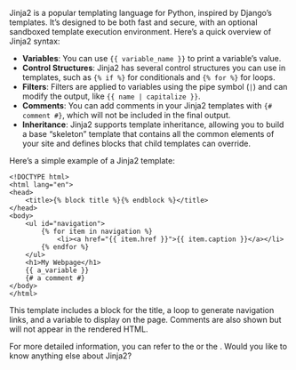Jinja2 is a popular templating language for Python, inspired by Django’s templates. It’s designed to be both fast and secure, with an optional sandboxed template execution environment. Here’s a quick overview of Jinja2 syntax:

- **Variables**: You can use `{{ variable_name }}` to print a variable’s value.
- **Control Structures**: Jinja2 has several control structures you can use in templates, such as `{% if %}` for conditionals and `{% for %}` for loops.
- **Filters**: Filters are applied to variables using the pipe symbol (`|`) and can modify the output, like `{{ name | capitalize }}`.
- **Comments**: You can add comments in your Jinja2 templates with `{# comment #}`, which will not be included in the final output.
- **Inheritance**: Jinja2 supports template inheritance, allowing you to build a base “skeleton” template that contains all the common elements of your site and defines blocks that child templates can override.

Here’s a simple example of a Jinja2 template:

```jinja
<!DOCTYPE html>
<html lang="en">
<head>
    <title>{% block title %}{% endblock %}</title>
</head>
<body>
    <ul id="navigation">
        {% for item in navigation %}
            <li><a href="{{ item.href }}">{{ item.caption }}</a></li>
        {% endfor %}
    </ul>
    <h1>My Webpage</h1>
    {{ a_variable }}
    {# a comment #}
</body>
</html>
```

This template includes a block for the title, a loop to generate navigation links, and a variable to display on the page. Comments are also shown but will not appear in the rendered HTML.

For more detailed information, you can refer to the or the . Would you like to know anything else about Jinja2?